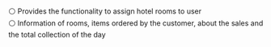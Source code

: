 :white_circle:  Provides the functionality to assign hotel rooms to user
<br>
:white_circle: Information of rooms, items ordered by the customer, about the sales and the total collection of the day
